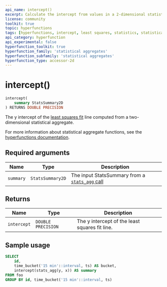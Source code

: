 ```yaml
---
api_name: intercept()
excerpt: Calculate the intercept from values in a 2-dimensional statistical aggregate
license: community
toolkit: true
topic: hyperfunctions
tags: [hyperfunctions, intercept, least squares, statistics, statistical aggregates]
api_category: hyperfunction
api_experimental: false
hyperfunction_toolkit: true
hyperfunction_family: 'statistical aggregates'
hyperfunction_subfamily: 'statistical aggregates'
hyperfunction_type: accessor-2d
---
```


# intercept() <tag type="toolkit" content="Toolkit" />

```sql
intercept(
    summary StatsSummary2D
) RETURNS DOUBLE PRECISION
```

The y intercept of the [least squares fit][least-squares] line computed 
from a two-dimensional statistical aggregate. 

For more information about statistical aggregate functions, see the
[hyperfunctions documentation][hyperfunctions-stats-agg].

## Required arguments

|Name|Type|Description|
|-|-|-|
|`summary`|`StatsSummary2D`|The input StatsSummary from a [`stats_agg` call][stats-agg]|

## Returns

|Name|Type|Description|
|-|-|-|
|`intercept`|`DOUBLE PRECISION`|The y intercept of the least squares fit line.|

## Sample usage

```sql
SELECT
    id,
    time_bucket('15 min'::interval, ts) AS bucket,
    intercept(stats_agg(y, x)) AS summary
FROM foo
GROUP BY id, time_bucket('15 min'::interval, ts)
```


[hyperfunctions-stats-agg]: timescaledb/:currentVersion:/how-to-guides/hyperfunctions/stats-aggs/
[stats-agg]:/hyperfunctions/stats_aggs/stats_agg/
[least-squares]:https://en.wikipedia.org/wiki/Least_squares
